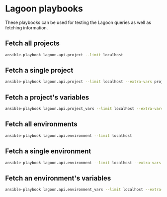 # Lagoon playbooks

These playbooks can be used for testing the Lagoon queries as well as fetching information.

## Fetch all projects

```sh
ansible-playbook lagoon.api.project --limit localhost
```

## Fetch a single project

```sh
ansible-playbook lagoon.api.project --limit localhost --extra-vars project_name=some-project-name
```

## Fetch a project's variables

```sh
ansible-playbook lagoon.api.project_vars --limit localhost --extra-vars project_name=some-project-name
```

## Fetch all environments

```sh
ansible-playbook lagoon.api.environment --limit localhost
```

## Fetch a single environment

```sh
ansible-playbook lagoon.api.environment --limit localhost --extra-vars environment_ns=some-project-environment-ns
```

## Fetch an environment's variables

```sh
ansible-playbook lagoon.api.environment_vars --limit localhost --extra-vars environment_ns=some-project-environment-ns
```
